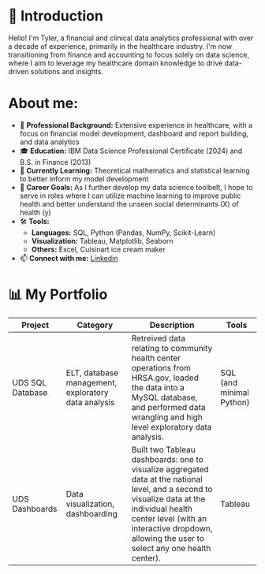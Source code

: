 # 👋 Introduction

Hello! I'm Tyler, a financial and clinical data analytics professional with over a decade of experience, primarily in the healthcare industry. I'm now transitioning from finance and accounting to focus solely on data science, where I aim to leverage my healthcare domain knowledge to drive data-driven solutions and insights.

# About me:
- 💼 **Professional Background:** Extensive experience in healthcare, with a focus on financial model development, dashboard and report building, and data analytics
- 🎓 **Education:** IBM Data Science Professional Certificate (2024) and B.S. in Finance (2013)
- 🌱 **Currently Learning:** Theoretical mathematics and statistical learning to better inform my model development
- 🥅 **Career Goals:** As I further develop my data science toolbelt, I hope to serve in roles where I can utilize machine learning to improve public health and better understand the unseen social determinants (X) of health (y)
- 🛠️ **Tools:**
  - **Languages:** SQL, Python (Pandas, NumPy, Scikit-Learn)
  - **Visualization:** Tableau, Matplotlib, Seaborn
  - **Others:** Excel, Cuisinart ice cream maker
- 📫 **Connect with me:** [Linkedin](https://www.linkedin.com/in/tylerdardis/)

# 📊 My Portfolio
| Project      | Category      | Description              | Tools      |
| ------------ | ------------- | ------------------------ | ---------- |
| UDS SQL Database | ELT, database management, exploratory data analysis | Retreived data relating to community health center operations from HRSA.gov, loaded the data into a MySQL database, and performed data wrangling and high level exploratory data analysis. | SQL (and minimal Python) |
| UDS Dashboards | Data visualization, dashboarding | Built two Tableau dashboards: one to visualize aggregated data at the national level, and a second to visualize data at the individual health center level (with an interactive dropdown, allowing the user to select any one health center). | Tableau |
